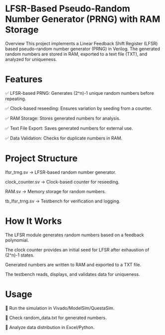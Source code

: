 #  LFSR-Based Pseudo-Random Number Generator (PRNG) with RAM Storage
Overview
This project implements a Linear Feedback Shift Register (LFSR) based pseudo-random number generator (PRNG) in Verilog. The generated random numbers are stored in RAM, exported to a text file (TXT), and analyzed for uniqueness.

#  Features
✅ LFSR-based PRNG: Generates (2^n)-1 unique random numbers before repeating.

✅ Clock-based reseeding: Ensures variation by seeding from a counter.

✅ RAM Storage: Stores generated numbers for analysis.

✅ Text File Export: Saves generated numbers for external use.

✅ Data Validation: Checks for duplicate numbers in RAM.


#  Project Structure
lfsr_trng.sv → LFSR-based random number generator.

clock_counter.sv → Clock-based counter for reseeding.

RAM.sv → Memory storage for random numbers.

tb_lfsr_trng.sv → Testbench for verification and logging.

#  How It Works
The LFSR module generates random numbers based on a feedback polynomial.

The clock counter provides an initial seed for LFSR after exhaustion of (2^n)-1 states.

Generated numbers are written to RAM and exported to a TXT file.

The testbench reads, displays, and validates data for uniqueness.

#  Usage
🔹 Run the simulation in Vivado/ModelSim/QuestaSim.

🔹 Check random_data.txt for generated numbers.

🔹 Analyze data distribution in Excel/Python.
